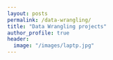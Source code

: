 ```yaml
---
layout: posts
permalink: /data-wrangling/
title: "Data Wrangling projects"
author_profile: true
header:
  image: "/images/laptp.jpg"
---
```



